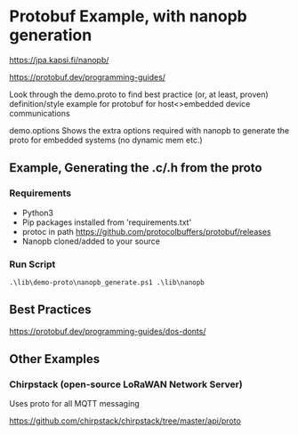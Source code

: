 
# Protobuf Example, with nanopb generation

https://jpa.kapsi.fi/nanopb/

https://protobuf.dev/programming-guides/

Look through the demo.proto to find best practice (or, at least, proven) definition/style example for protobuf for host<>embedded device communications 

demo.options Shows the extra options required with nanopb to generate the proto for embedded systems (no dynamic mem etc.)


## Example, Generating the .c/.h from the proto

### Requirements

* Python3
* Pip packages installed from 'requirements.txt'
* protoc in path https://github.com/protocolbuffers/protobuf/releases
* Nanopb cloned/added to your source

### Run Script

`.\lib\demo-proto\nanopb_generate.ps1 .\lib\nanopb`


## Best Practices

https://protobuf.dev/programming-guides/dos-donts/


## Other Examples

### Chirpstack (open-source LoRaWAN Network Server)

Uses proto for all MQTT messaging

https://github.com/chirpstack/chirpstack/tree/master/api/proto
